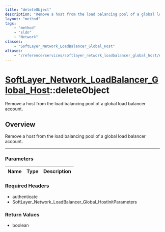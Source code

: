 ```yaml
---
title: "deleteObject"
description: "Remove a host from the load balancing pool of a global load balancer account."
layout: "method"
tags:
    - "method"
    - "sldn"
    - "Network"
classes:
    - "SoftLayer_Network_LoadBalancer_Global_Host"
aliases:
    - "/reference/services/softlayer_network_loadbalancer_global_host/deleteObject"
---
```

# [SoftLayer_Network_LoadBalancer_Global_Host](/reference/services/SoftLayer_Network_LoadBalancer_Global_Host)::deleteObject

Remove a host from the load balancing pool of a global load balancer account.


## Overview 
Remove a host from the load balancing pool of a global load balancer account. 

-----

### Parameters 
|Name | Type | Description |
| --- | --- | --- |


### Required Headers
* authenticate
* SoftLayer_Network_LoadBalancer_Global_HostInitParameters


### Return Values
* boolean




